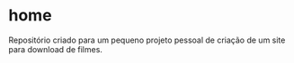 # home
Repositório criado para um pequeno projeto pessoal de criação de um site para download de filmes.
